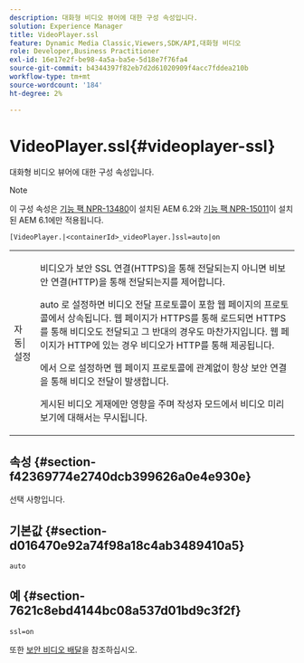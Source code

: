 ```yaml
---
description: 대화형 비디오 뷰어에 대한 구성 속성입니다.
solution: Experience Manager
title: VideoPlayer.ssl
feature: Dynamic Media Classic,Viewers,SDK/API,대화형 비디오
role: Developer,Business Practitioner
exl-id: 16e17e2f-be98-4a5a-ba5e-5d18e7f76fa4
source-git-commit: b4344397f82eb7d2d61020909f4acc7fddea210b
workflow-type: tm+mt
source-wordcount: '184'
ht-degree: 2%

---
```


# VideoPlayer.ssl{#videoplayer-ssl}

대화형 비디오 뷰어에 대한 구성 속성입니다.

>[!NOTE]
>
>이 구성 속성은 [기능 팩 NPR-13480](https://www.adobeaemcloud.com/content/marketplace/marketplaceProxy.html?packagePath=/content/companies/public/adobe/packages/cq620/featurepack/cq-6.2.0-featurepack-13480)이 설치된 AEM 6.2와 [기능 팩 NPR-15011](https://www.adobeaemcloud.com/content/marketplace/marketplaceProxy.html?packagePath=/content/companies/public/adobe/packages/cq610/featurepack/cq-6.1.0-featurepack-15011)이 설치된 AEM 6.1에만 적용됩니다.

`[VideoPlayer.|<containerId>_videoPlayer.]ssl=auto|on`

<table id="table_C616483932C2482CA9794DDD7313FD7C"> 
 <tbody> 
  <tr> 
   <td colname="col1"> <p> <span class="codeph"> 자동|설정</span> </p> </td> 
   <td colname="col2"> <p> 비디오가 보안 SSL 연결(HTTPS)을 통해 전달되는지 아니면 비보안 연결(HTTP)을 통해 전달되는지를 제어합니다. </p> <p><span class="codeph"> auto</span> 로 설정하면 비디오 전달 프로토콜이 포함 웹 페이지의 프로토콜에서 상속됩니다. 웹 페이지가 HTTPS를 통해 로드되면 HTTPS를 통해 비디오도 전달되고 그 반대의 경우도 마찬가지입니다. 웹 페이지가 HTTP에 있는 경우 비디오가 HTTP를 통해 제공됩니다. </p> <p></span>에서 <span class="codeph">으로 설정하면 웹 페이지 프로토콜에 관계없이 항상 보안 연결을 통해 비디오 전달이 발생합니다. </span></p> <p>게시된 비디오 게재에만 영향을 주며 작성자 모드에서 비디오 미리 보기에 대해서는 무시됩니다. </p> </td> 
  </tr> 
 </tbody> 
</table>

## 속성 {#section-f42369774e2740dcb399626a0e4e930e}

선택 사항입니다.

## 기본값 {#section-d016470e92a74f98a18c4ab3489410a5}

`auto`

## 예 {#section-7621c8ebd4144bc08a537d01bd9c3f2f}

```
ssl=on
```

<!--<a id="section_5943AC73316749C68761FF7F74DA7547"></a>-->

또한 [보안 비디오 배달](../../../c-html5-aem-asset-viewers/c-html5-aem-int-video/c-html5-aem-int-video-securevideodelivery.md#concept-13f66fdd4a52494aa516cd0f36fdac27)을 참조하십시오.
